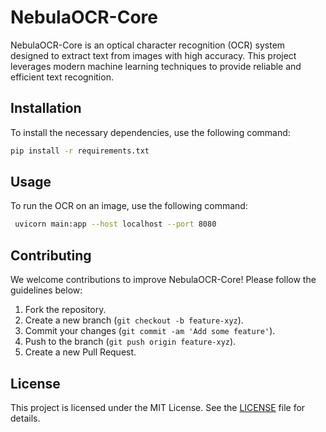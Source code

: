 # NebulaOCR-Core

NebulaOCR-Core is an optical character recognition (OCR) system designed to extract text from images with high accuracy. This project leverages modern machine learning techniques to provide reliable and efficient text recognition.

## Installation

To install the necessary dependencies, use the following command:
```sh
pip install -r requirements.txt
```

## Usage

To run the OCR on an image, use the following command:
```sh
 uvicorn main:app --host localhost --port 8080
```

## Contributing

We welcome contributions to improve NebulaOCR-Core! Please follow the guidelines below:

1. Fork the repository.
2. Create a new branch (`git checkout -b feature-xyz`).
3. Commit your changes (`git commit -am 'Add some feature'`).
4. Push to the branch (`git push origin feature-xyz`).
5. Create a new Pull Request.

## License

This project is licensed under the MIT License. See the [LICENSE](LICENSE) file for details.
